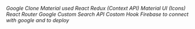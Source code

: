*Google Clone 
Material used
React
Redux (Context API)
Material UI (Icons)
React Router
Google Custom Search API
Costom Hook
Firebase to connect with google and to deploy*
